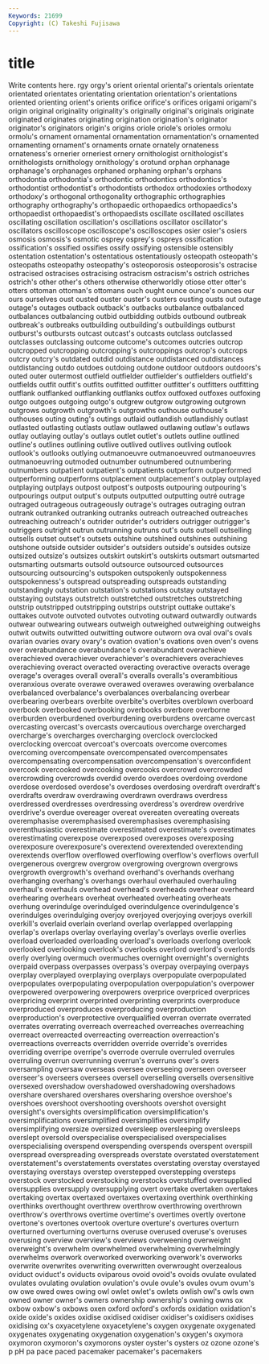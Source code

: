 ```yaml
---
Keywords: 21699 
Copyright: (C) Takeshi Fujisawa
---
```


# title

Write contents here.
rgy orgy's orient
oriental oriental's orientals orientate orientated orientates orientating orientation orientation's orientations
oriented orienting orient's orients orifice orifice's orifices origami origami's origin
original originality originality's originally original's originals originate originated originates originating
origination origination's originator originator's originators origin's origins oriole oriole's orioles
ormolu ormolu's ornament ornamental ornamentation ornamentation's ornamented ornamenting ornament's ornaments
ornate ornately ornateness ornateness's ornerier orneriest ornery ornithologist ornithologist's ornithologists
ornithology ornithology's orotund orphan orphanage orphanage's orphanages orphaned orphaning orphan's
orphans orthodontia orthodontia's orthodontic orthodontics orthodontics's orthodontist orthodontist's orthodontists orthodox
orthodoxies orthodoxy orthodoxy's orthogonal orthogonality orthographic orthographies orthography orthography's orthopaedic
orthopaedics orthopaedics's orthopaedist orthopaedist's orthopaedists oscillate oscillated oscillates oscillating oscillation
oscillation's oscillations oscillator oscillator's oscillators oscilloscope oscilloscope's oscilloscopes osier osier's
osiers osmosis osmosis's osmotic osprey osprey's ospreys ossification ossification's ossified
ossifies ossify ossifying ostensible ostensibly ostentation ostentation's ostentatious ostentatiously osteopath
osteopath's osteopaths osteopathy osteopathy's osteoporosis osteoporosis's ostracise ostracised ostracises ostracising
ostracism ostracism's ostrich ostriches ostrich's other other's others otherwise otherworldly
otiose otter otter's otters ottoman ottoman's ottomans ouch ought ounce
ounce's ounces our ours ourselves oust ousted ouster ouster's ousters
ousting ousts out outage outage's outages outback outback's outbacks outbalance
outbalanced outbalances outbalancing outbid outbidding outbids outbound outbreak outbreak's outbreaks
outbuilding outbuilding's outbuildings outburst outburst's outbursts outcast outcast's outcasts outclass
outclassed outclasses outclassing outcome outcome's outcomes outcries outcrop outcropped outcropping
outcropping's outcroppings outcrop's outcrops outcry outcry's outdated outdid outdistance outdistanced
outdistances outdistancing outdo outdoes outdoing outdone outdoor outdoors outdoors's outed
outer outermost outfield outfielder outfielder's outfielders outfield's outfields outfit outfit's
outfits outfitted outfitter outfitter's outfitters outfitting outflank outflanked outflanking outflanks
outfox outfoxed outfoxes outfoxing outgo outgoes outgoing outgo's outgrew outgrow
outgrowing outgrown outgrows outgrowth outgrowth's outgrowths outhouse outhouse's outhouses outing
outing's outings outlaid outlandish outlandishly outlast outlasted outlasting outlasts outlaw
outlawed outlawing outlaw's outlaws outlay outlaying outlay's outlays outlet outlet's
outlets outline outlined outline's outlines outlining outlive outlived outlives outliving
outlook outlook's outlooks outlying outmanoeuvre outmanoeuvred outmanoeuvres outmanoeuvring outmoded outnumber
outnumbered outnumbering outnumbers outpatient outpatient's outpatients outperform outperformed outperforming outperforms
outplacement outplacement's outplay outplayed outplaying outplays outpost outpost's outposts outpouring
outpouring's outpourings output output's outputs outputted outputting outré outrage outraged
outrageous outrageously outrage's outrages outraging outran outrank outranked outranking outranks
outreach outreached outreaches outreaching outreach's outrider outrider's outriders outrigger outrigger's
outriggers outright outrun outrunning outruns out's outs outsell outselling outsells
outset outset's outsets outshine outshined outshines outshining outshone outside outsider
outsider's outsiders outside's outsides outsize outsized outsize's outsizes outskirt outskirt's
outskirts outsmart outsmarted outsmarting outsmarts outsold outsource outsourced outsources outsourcing
outsourcing's outspoken outspokenly outspokenness outspokenness's outspread outspreading outspreads outstanding outstandingly
outstation outstation's outstations outstay outstayed outstaying outstays outstretch outstretched outstretches
outstretching outstrip outstripped outstripping outstrips outstript outtake outtake's outtakes outvote
outvoted outvotes outvoting outward outwardly outwards outwear outwearing outwears outweigh
outweighed outweighing outweighs outwit outwits outwitted outwitting outwore outworn ova
oval oval's ovals ovarian ovaries ovary ovary's ovation ovation's ovations
oven oven's ovens over overabundance overabundance's overabundant overachieve overachieved overachiever
overachiever's overachievers overachieves overachieving overact overacted overacting overactive overacts overage
overage's overages overall overall's overalls overalls's overambitious overanxious overate overawe
overawed overawes overawing overbalance overbalanced overbalance's overbalances overbalancing overbear overbearing
overbears overbite overbite's overbites overblown overboard overbook overbooked overbooking overbooks
overbore overborne overburden overburdened overburdening overburdens overcame overcast overcasting overcast's
overcasts overcautious overcharge overcharged overcharge's overcharges overcharging overclock overclocked overclocking
overcoat overcoat's overcoats overcome overcomes overcoming overcompensate overcompensated overcompensates overcompensating
overcompensation overcompensation's overconfident overcook overcooked overcooking overcooks overcrowd overcrowded overcrowding
overcrowds overdid overdo overdoes overdoing overdone overdose overdosed overdose's overdoses
overdosing overdraft overdraft's overdrafts overdraw overdrawing overdrawn overdraws overdress overdressed
overdresses overdressing overdress's overdrew overdrive overdrive's overdue overeager overeat overeaten
overeating overeats overemphasise overemphasised overemphasises overemphasising overenthusiastic overestimate overestimated overestimate's
overestimates overestimating overexpose overexposed overexposes overexposing overexposure overexposure's overextend overextended
overextending overextends overflow overflowed overflowing overflow's overflows overfull overgenerous overgrew
overgrow overgrowing overgrown overgrows overgrowth overgrowth's overhand overhand's overhands overhang
overhanging overhang's overhangs overhaul overhauled overhauling overhaul's overhauls overhead overhead's
overheads overhear overheard overhearing overhears overheat overheated overheating overheats overhung
overindulge overindulged overindulgence overindulgence's overindulges overindulging overjoy overjoyed overjoying overjoys
overkill overkill's overlaid overlain overland overlap overlapped overlapping overlap's overlaps
overlay overlaying overlay's overlays overlie overlies overload overloaded overloading overload's
overloads overlong overlook overlooked overlooking overlook's overlooks overlord overlord's overlords
overly overlying overmuch overmuches overnight overnight's overnights overpaid overpass overpasses
overpass's overpay overpaying overpays overplay overplayed overplaying overplays overpopulate overpopulated
overpopulates overpopulating overpopulation overpopulation's overpower overpowered overpowering overpowers overprice overpriced
overprices overpricing overprint overprinted overprinting overprints overproduce overproduced overproduces overproducing
overproduction overproduction's overprotective overqualified overran overrate overrated overrates overrating overreach
overreached overreaches overreaching overreact overreacted overreacting overreaction overreaction's overreactions overreacts
overridden override override's overrides overriding overripe overripe's overrode overrule overruled
overrules overruling overrun overrunning overrun's overruns over's overs oversampling oversaw
overseas oversee overseeing overseen overseer overseer's overseers oversees oversell overselling
oversells oversensitive oversexed overshadow overshadowed overshadowing overshadows overshare overshared overshares
oversharing overshoe overshoe's overshoes overshoot overshooting overshoots overshot oversight oversight's
oversights oversimplification oversimplification's oversimplifications oversimplified oversimplifies oversimplify oversimplifying oversize oversized
oversleep oversleeping oversleeps overslept oversold overspecialise overspecialised overspecialises overspecialising overspend
overspending overspends overspent overspill overspread overspreading overspreads overstate overstated overstatement
overstatement's overstatements overstates overstating overstay overstayed overstaying overstays overstep overstepped
overstepping oversteps overstock overstocked overstocking overstocks overstuffed oversupplied oversupplies oversupply
oversupplying overt overtake overtaken overtakes overtaking overtax overtaxed overtaxes overtaxing
overthink overthinking overthinks overthought overthrew overthrow overthrowing overthrown overthrow's overthrows
overtime overtime's overtimes overtly overtone overtone's overtones overtook overture overture's
overtures overturn overturned overturning overturns overuse overused overuse's overuses overusing
overview overview's overviews overweening overweight overweight's overwhelm overwhelmed overwhelming overwhelmingly
overwhelms overwork overworked overworking overwork's overworks overwrite overwrites overwriting overwritten
overwrought overzealous oviduct oviduct's oviducts oviparous ovoid ovoid's ovoids ovulate
ovulated ovulates ovulating ovulation ovulation's ovule ovule's ovules ovum ovum's
ow owe owed owes owing owl owlet owlet's owlets owlish
owl's owls own owned owner owner's owners ownership ownership's owning
owns ox oxbow oxbow's oxbows oxen oxford oxford's oxfords oxidation
oxidation's oxide oxide's oxides oxidise oxidised oxidiser oxidiser's oxidisers oxidises
oxidising ox's oxyacetylene oxyacetylene's oxygen oxygenate oxygenated oxygenates oxygenating oxygenation
oxygenation's oxygen's oxymora oxymoron oxymoron's oxymorons oyster oyster's oysters oz
ozone ozone's p pH pa pace paced pacemaker pacemaker's pacemakers
